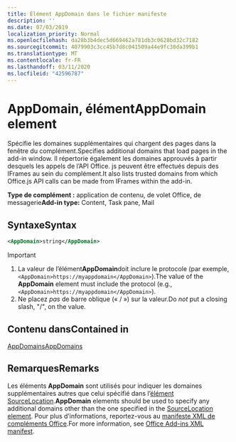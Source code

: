 ```yaml
---
title: Élément AppDomain dans le fichier manifeste
description: ''
ms.date: 07/03/2019
localization_priority: Normal
ms.openlocfilehash: da28b3b4dec5d669462a781db3c0628bd32c7182
ms.sourcegitcommit: 4079903c3cc45b7d8c041509a44e9fc38da399b1
ms.translationtype: MT
ms.contentlocale: fr-FR
ms.lasthandoff: 03/11/2020
ms.locfileid: "42596787"
---
```

# <a name="appdomain-element"></a><span data-ttu-id="b919e-102">AppDomain, élément</span><span class="sxs-lookup"><span data-stu-id="b919e-102">AppDomain element</span></span>

<span data-ttu-id="b919e-103">Spécifie les domaines supplémentaires qui chargent des pages dans la fenêtre du complément.</span><span class="sxs-lookup"><span data-stu-id="b919e-103">Specifies additional domains that load pages in the add-in window.</span></span> <span data-ttu-id="b919e-104">Il répertorie également les domaines approuvés à partir desquels les appels de l’API Office. js peuvent être effectués depuis des IFrames au sein du complément.</span><span class="sxs-lookup"><span data-stu-id="b919e-104">It also lists trusted domains from which Office.js API calls can be made from IFrames within the add-in.</span></span>

<span data-ttu-id="b919e-105">**Type de complément :** application de contenu, de volet Office, de messagerie</span><span class="sxs-lookup"><span data-stu-id="b919e-105">**Add-in type:** Content, Task pane, Mail</span></span>

## <a name="syntax"></a><span data-ttu-id="b919e-106">Syntaxe</span><span class="sxs-lookup"><span data-stu-id="b919e-106">Syntax</span></span>

```XML
<AppDomain>string</AppDomain>
```

> [!IMPORTANT]
> 1. <span data-ttu-id="b919e-107">La valeur de l’élément**AppDomain**doit inclure le protocole (par exemple,`<AppDomain>https://myappdomain</AppDomain>`).</span><span class="sxs-lookup"><span data-stu-id="b919e-107">The value of the **AppDomain** element must include the protocol (e.g., `<AppDomain>https://myappdomain</AppDomain>`).</span></span>
> 2. <span data-ttu-id="b919e-108">Ne placez *pas* de barre oblique (« / ») sur la valeur.</span><span class="sxs-lookup"><span data-stu-id="b919e-108">Do *not* put a closing slash, "/", on the value.</span></span>

## <a name="contained-in"></a><span data-ttu-id="b919e-109">Contenu dans</span><span class="sxs-lookup"><span data-stu-id="b919e-109">Contained in</span></span>

[<span data-ttu-id="b919e-110">AppDomains</span><span class="sxs-lookup"><span data-stu-id="b919e-110">AppDomains</span></span>](appdomains.md)

## <a name="remarks"></a><span data-ttu-id="b919e-111">Remarques</span><span class="sxs-lookup"><span data-stu-id="b919e-111">Remarks</span></span>

<span data-ttu-id="b919e-112">Les éléments **AppDomain** sont utilisés pour indiquer les domaines supplémentaires autres que celui spécifié dans l’[élément SourceLocation](sourcelocation.md).</span><span class="sxs-lookup"><span data-stu-id="b919e-112">**AppDomain** elements should be used to specify any additional domains other than the one specified in the [SourceLocation element](sourcelocation.md).</span></span> <span data-ttu-id="b919e-113">Pour plus d’informations, reportez-vous au [manifeste XML de compléments Office](../../develop/add-in-manifests.md).</span><span class="sxs-lookup"><span data-stu-id="b919e-113">For more information, see [Office Add-ins XML manifest](../../develop/add-in-manifests.md).</span></span>

